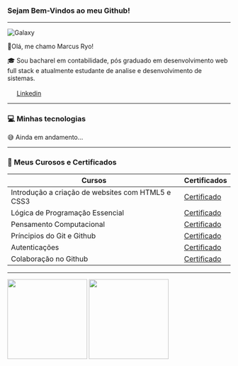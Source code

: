 ### Sejam Bem-Vindos ao meu Github!

----------------

![Galaxy](https://steamuserimages-a.akamaihd.net/ugc/291978765890219786/138693388B54721058C586246F64093251908886/?imw=5000&imh=5000&ima=fit&impolicy=Letterbox&imcolor=%23000000&letterbox=false)

🌟Olá, me chamo Marcus Ryo!

🎓 Sou bacharel em contabilidade, pós graduado em desenvolvimento web full stack e atualmente estudante de analise e desenvolvimento de sistemas.

<img src="https://cdn.jsdelivr.net/gh/devicons/devicon@latest/icons/linkedin/linkedin-original.svg" width="17px" /> [Linkedin](https://www.linkedin.com/public-profile/settings?trk=d_flagship3_profile_self_view_public_profile)

-------------------

### 💻 Minhas tecnologias

😅 Ainda em andamento...

--------------------

### 📝 Meus Curosos e Certificados

| Cursos | Certificados |
| ------ | ------------ |
| Introdução a criação de websites com HTML5 e CSS3 | [Certificado](https://www.dio.me/certificate/3C61C3B0/share) |
| Lógica de Programação Essencial | [Certificado](https://www.dio.me/certificate/AKLFXRK2/share) |
| Pensamento Computacional | [Certificado](https://www.dio.me/certificate/J5U4HAM2/share) |
| Príncipios do Git e Github | [Certificado](https://www.dio.me/certificate/PNE9QBP7/share) |
| Autenticações | [Certificado](https://www.dio.me/certificate/LWBDFQR0/share) |
| Colaboração no Github | [Certificado](https://www.dio.me/certificate/FELOWU5M/share) |

----------------------
<div>

<img loading="lazy" height="180em" src="https://github-readme-stats.vercel.app/api/top-langs/?username=marcusryo&layout=compact&langs_count=7&theme=tokyonight"/>

<img loading="lazy" height="180em" src="https://github-readme-stats.vercel.app/api?username=marcusryo&show_icons=true&theme=tokyonight"/>

</div>
